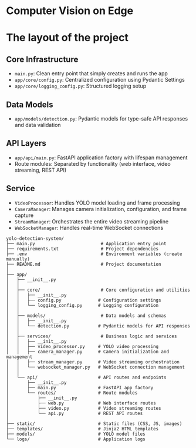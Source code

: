 # Computer Vision on Edge


# The layout of the project

## Core Infrastructure
- `main.py`: Clean entry point that simply creates and runs the app
- `app/core/config.py`: Centralized configuration using Pydantic Settings
- `app/core/logging_config.py`: Structured logging setup

## Data Models
- `app/models/detection.py`: Pydantic models for type-safe API responses and data validation

## API Layers
- `app/api/main.py`: FastAPI application factory with lifespan management
- Route modules: Separated by functionality (web interface, video streaming, REST API)

## Service

- `VideoProcessor`: Handles YOLO model loading and frame processing
- `CameraManager`: Manages camera initialization, configuration, and frame capture
- `StreamManager`: Orchestrates the entire video streaming pipeline
- `WebSocketManager`: Handles real-time WebSocket connections

```
yolo-detection-system/
├── main.py                         # Application entry point
├── requirements.txt                # Project dependencies
├── .env                            # Environment variables (create manually)
├── README.md                       # Project documentation
│
├── app/
│   ├── __init__.py
│   │
│   ├── core/                       # Core configuration and utilities
│   │   ├── __init__.py
│   │   ├── config.py              # Configuration settings
│   │   └── logging_config.py      # Logging configuration
│   │
│   ├── models/                     # Data models and schemas
│   │   ├── __init__.py
│   │   └── detection.py           # Pydantic models for API responses
│   │
│   ├── services/                   # Business logic and services
│   │   ├── __init__.py
│   │   ├── video_processor.py     # YOLO video processing
│   │   ├── camera_manager.py      # Camera initialization and management
│   │   ├── stream_manager.py      # Video streaming orchestration
│   │   └── websocket_manager.py   # WebSocket connection management
│   │
│   └── api/                       # API routes and endpoints
│       ├── __init__.py
│       ├── main.py                # FastAPI app factory
│       └── routes/                # Route modules
│           ├── __init__.py
│           ├── web.py             # Web interface routes
│           ├── video.py           # Video streaming routes
│           └── api.py             # REST API routes
│
├── static/                        # Static files (CSS, JS, images)
├── templates/                     # Jinja2 HTML templates
├── models/                        # YOLO model files
└── logs/                          # Application logs
```
